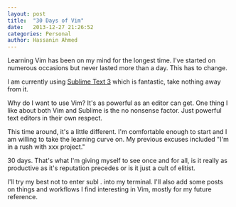 ```yaml
---
layout: post
title:  "30 Days of Vim"
date:   2013-12-27 21:26:52
categories: Personal
author: Hassanin Ahmed 
---
```


Learning Vim has been on my mind for the longest time. I've started on numerous occasions but never lasted more than a day. This has to change.

I am currently using <a href="http://www.sublimetext.com">Sublime Text 3</a> which is fantastic, take nothing away from it.

Why do I want to use Vim? It's as powerful as an editor can get. One thing I like about both Vim and Sublime is the no nonsense factor. Just powerful text editors in their own respect.

This time around, it's a little different. I'm comfortable enough to start and I am willing to take the learning curve on. My previous excuses included "I'm in a rush with xxx project."

30 days. That's what I'm giving myself to see once and for all, is it really as productive as it's reputation precedes or is it just a cult of elitist.

I'll try my best not to enter subl . into my terminal. I'll also add some posts on things and workflows I find interesting in Vim, mostly for my future reference.

